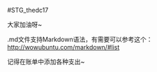 #STG_thedc17

大家加油呀~

.md文件支持Markdown语法，有需要可以参考这个：http://wowubuntu.com/markdown/#list

记得在账单中添加各种支出~
